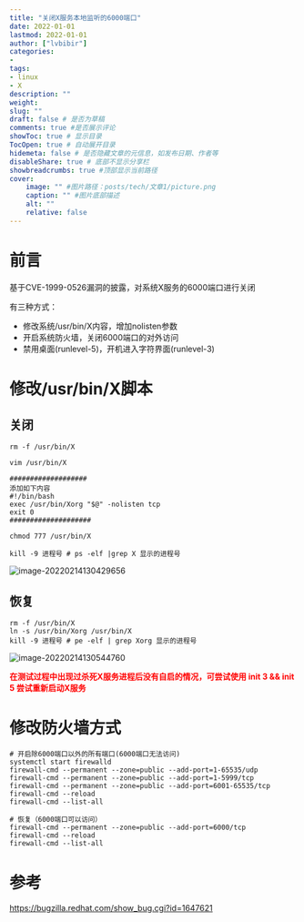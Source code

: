 ```yaml
---
title: "关闭X服务本地监听的6000端口" 
date: 2022-01-01
lastmod: 2022-01-01
author: ["lvbibir"] 
categories: 
- 
tags: 
- linux
- X
description: "" 
weight: 
slug: ""
draft: false # 是否为草稿
comments: true #是否展示评论
showToc: true # 显示目录
TocOpen: true # 自动展开目录
hidemeta: false # 是否隐藏文章的元信息，如发布日期、作者等
disableShare: true # 底部不显示分享栏
showbreadcrumbs: true #顶部显示当前路径
cover:
    image: "" #图片路径：posts/tech/文章1/picture.png
    caption: "" #图片底部描述
    alt: ""
    relative: false
---
```

# 前言

基于CVE-1999-0526漏洞的披露，对系统X服务的6000端口进行关闭

有三种方式：

- 修改系统/usr/bin/X内容，增加nolisten参数
- 开启系统防火墙，关闭6000端口的对外访问
- 禁用桌面(runlevel-5)，开机进入字符界面(runlevel-3)

# 修改/usr/bin/X脚本

## 关闭

```
rm -f /usr/bin/X

vim /usr/bin/X

###################
添加如下内容
#!/bin/bash
exec /usr/bin/Xorg "$@" -nolisten tcp
exit 0
####################

chmod 777 /usr/bin/X

kill -9 进程号 # ps -elf |grep X 显示的进程号
```

![image-20220214130429656](https://image.lvbibir.cn/blog/image-20220214130429656.png)

## 恢复

```
rm -f /usr/bin/X
ln -s /usr/bin/Xorg /usr/bin/X
kill -9 进程号 # pe -elf | grep Xorg 显示的进程号
```

![image-20220214130544760](https://image.lvbibir.cn/blog/image-20220214130544760.png)

<font color='red'>**在测试过程中出现过杀死X服务进程后没有自启的情况，可尝试使用 init 3 && init 5 尝试重新启动X服务**</font>

# 修改防火墙方式

```
# 开启除6000端口以外的所有端口(6000端口无法访问)
systemctl start firewalld
firewall-cmd --permanent --zone=public --add-port=1-65535/udp
firewall-cmd --permanent --zone=public --add-port=1-5999/tcp
firewall-cmd --permanent --zone=public --add-port=6001-65535/tcp
firewall-cmd --reload
firewall-cmd --list-all

# 恢复（6000端口可以访问）
firewall-cmd --permanent --zone=public --add-port=6000/tcp
firewall-cmd --reload
firewall-cmd --list-all
```

# 参考

https://bugzilla.redhat.com/show_bug.cgi?id=1647621
